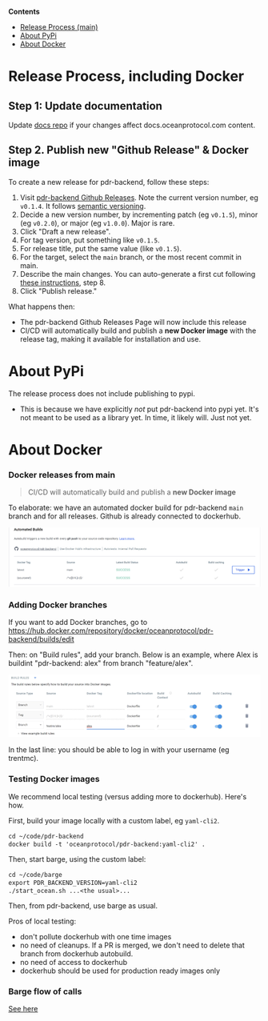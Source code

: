<!--
Copyright 2023 Ocean Protocol Foundation
SPDX-License-Identifier: Apache-2.0
-->

**Contents**

- [Release Process (main)](#release-process-including-docker)
- [About PyPi](#about-pypi)
- [About Docker](#about-docker)

# Release Process, including Docker

## Step 1: Update documentation

Update [docs repo](https://github.com/oceanprotocol/docs) if your changes affect docs.oceanprotocol.com content.

## Step 2. Publish new "Github Release" & Docker image

To create a new release for pdr-backend, follow these steps:

1. Visit [pdr-backend Github Releases](https://github.com/oceanprotocol/pdr-backend/releases). Note the current version number, eg `v0.1.4`. It follows [semantic versioning](https://semver.org/).
1. Decide a new version number, by incrementing patch (eg `v0.1.5`), minor (eg `v0.2.0`), or major (eg `v1.0.0`). Major is rare.
1. Click "Draft a new release".
1. For tag version, put something like `v0.1.5`.
1. For release title, put the same value (like `v0.1.5`).
1. For the target, select the `main` branch, or the most recent commit in main.
1. Describe the main changes. You can auto-generate a first cut following [these instructions](https://docs.github.com/en/repositories/releasing-projects-on-github/automatically-generated-release-notes), step 8.
1. Click "Publish release."

What happens then:
- The pdr-backend Github Releases Page will now include this release
- CI/CD will automatically build and publish a **new Docker image** with the release tag, making it available for installation and use.

# About PyPi

The release process does not include publishing to pypi.
- This is because we have explicitly _not_ put pdr-backend into pypi yet. It's not meant to be used as a library yet. In time, it likely will. Just not yet.

# About Docker

### Docker releases from main

> CI/CD will automatically build and publish a **new Docker image**

To elaborate: we have an automated docker build for pdr-backend `main` branch and for all releases. Github is already connected to dockerhub.

![](./images/dockerbuild.png)

### Adding Docker branches

If you want to add Docker branches, go to https://hub.docker.com/repository/docker/oceanprotocol/pdr-backend/builds/edit

Then: on "Build rules", add your branch. Below is an example, where Alex is buildint "pdr-backend: alex" from branch "feature/alex".

![](./images/dockerbranch.png)

In the last line: you should be able to log in with your username (eg trentmc).

### Testing Docker images

We recommend local testing (versus adding more to dockerhub). Here's how.

First, build your image locally with a custom label, eg `yaml-cli2`.

```console
cd ~/code/pdr-backend
docker build -t 'oceanprotocol/pdr-backend:yaml-cli2' .
```

Then, start barge, using the custom label:
```console
cd ~/code/barge
export PDR_BACKEND_VERSION=yaml-cli2
./start_ocean.sh ...<the usual>...
```

Then, from pdr-backend, use barge as usual.

Pros of local testing:

- don't pollute dockerhub with one time images
- no need of cleanups. If a PR is merged, we don't need to delete that branch from dockerhub autobuild.
- no need of access to dockerhub
- dockerhub should be used for production ready images only

### Barge flow of calls

[See here](barge-calls.md)

